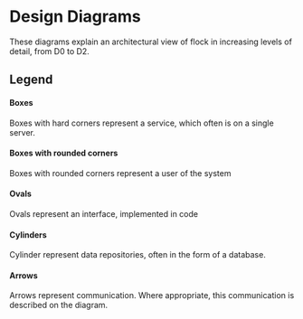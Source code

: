 # Design Diagrams
These diagrams explain an architectural view of flock in increasing levels of detail, from D0 to D2.

## Legend
#### Boxes
Boxes with hard corners represent a service, which often is on a single server.
#### Boxes with rounded corners
Boxes with rounded corners represent a user of the system
#### Ovals
Ovals represent an interface, implemented in code
#### Cylinders
Cylinder represent data repositories, often in the form of a database.
#### Arrows
Arrows represent communication. Where appropriate, this communication is described on the diagram.
